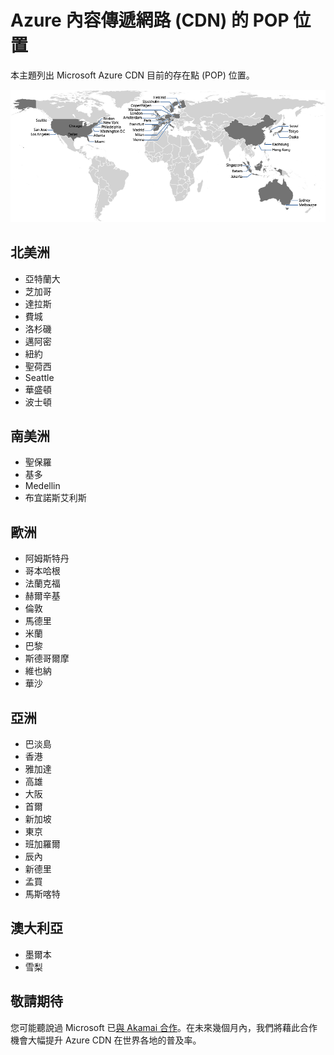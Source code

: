 <properties
	pageTitle="Azure 內容傳遞網路 (CDN) 的 POP 位置"
	description="本主題列出 Azure 內容傳遞網路 (CDN) 的 POP 位置。"
	services="cdn"
	documentationCenter=""
	authors="camsoper"
	manager="erikre"
	editor=""/>

<tags
	ms.service="cdn"
	ms.workload="media"
	ms.tgt_pltfrm="na"
	ms.devlang="na"
	ms.topic="hero-article"
	ms.date="04/15/2016" 
	ms.author="casoper"/>


# Azure 內容傳遞網路 (CDN) 的 POP 位置

本主題列出 Microsoft Azure CDN 目前的存在點 (POP) 位置。

![CDN 的 POP 位置](./media/cdn-pop-locations/CDN_POP_locations_update.png)

## 北美洲

- 亞特蘭大
- 芝加哥
- 達拉斯
- 費城
- 洛杉磯
- 邁阿密
- 紐約
- 聖荷西
- Seattle
- 華盛頓
- 波士頓

## 南美洲

- 聖保羅
- 基多
- Medellin
- 布宜諾斯艾利斯


## 歐洲

- 阿姆斯特丹
- 哥本哈根
- 法蘭克福
- 赫爾辛基
- 倫敦
- 馬德里
- 米蘭
- 巴黎
- 斯德哥爾摩
- 維也納
- 華沙

## 亞洲

- 巴淡島
- 香港
- 雅加達
- 高雄
- 大阪
- 首爾
- 新加坡
- 東京
- 班加羅爾
- 辰內
- 新德里
- 孟買
- 馬斯喀特

## 澳大利亞

- 墨爾本
- 雪梨

## 敬請期待

您可能聽說過 Microsoft 已[與 Akamai 合作](https://azure.microsoft.com/blog/microsoft-and-akamai-bring-cdn-to-azure-customers/)。在未來幾個月內，我們將藉此合作機會大幅提升 Azure CDN 在世界各地的普及率。

<!---HONumber=AcomDC_0420_2016-->